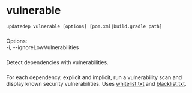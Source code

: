 # vulnerable

```
updatedep vulnerable [options] [pom.xml|build.gradle path]
```

###
Options:\
-i, --ignoreLowVulnerabilities
 
###
Detect dependencies with vulnerabilities.

###
For each dependency, explicit and implicit, run a vulnerability scan and display known security vulnerabilities. Uses [whitelist.txt](https://github.com/teamextension/updatedep/blob/main/actions/WHITELIST.md) and [blacklist.txt](https://github.com/teamextension/updatedep/blob/main/actions/BLACKLIST.md).
